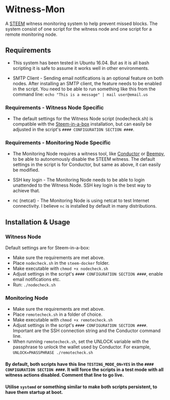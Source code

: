 # Witness-Mon
A [STEEM](https://github.com/steemit/steem) witness monitoring system to help prevent missed blocks. The system consist of one script for the witness node and one script for a remote monitoring node.

## Requirements
* This system has been tested in Ubuntu 16.04. But as it is all bash scripting it is safe to assume it works well in other environments.

* SMTP Client - Sending email notifications is an optional feature on both nodes. After installing an SMTP client, the feature needs to be enabled in the script. You need to be able to run something like this from the command line:
`echo "This is a message" | mail user@email.us`

### Requirements - Witness Node Specific

* The default settings for the Witness Node script (nodecheck.sh) is compatible with the [Steem-in-a-box](https://github.com/Someguy123/steem-docker) installation, but can easily be adjusted in the script's `#### CONFIGURATION SECTION ####`.

### Requirements - Monitoring Node Specific

* The Monitoring Node requires a witness tool, like [Conductor](https://github.com/Netherdrake/conductor) or [Beempy](https://github.com/holgern/beem), to be able to autonomously disable the STEEM witness. The default settings in the script is for Conductor, but same as above, it can easily be modified.

* SSH key login - The Monitoring Node needs to be able to login unattended to the Witness Node. SSH key login is the best way to achieve that.

* nc (netcat) - The Monitoring Node is using netcat to test Internet connectivity. I believe `nc` is installed by default in many distributions.



## Installation & Usage

### Witness Node
Default settings are for Steem-in-a-box:
* Make sure the requirements are met above.
* Place `nodecheck.sh` in the `steem-docker` folder.
* Make executable with `chmod +x nodecheck.sh`
* Adjust settings in the script's `#### CONFIGURATION SECTION ####`, enable email notifications etc.
* Run: `./nodecheck.sh`

### Monitoring Node
* Make sure the requirements are met above.
* Place `remotecheck.sh` in a folder of choice.
* Make executable with `chmod +x remotecheck.sh`
* Adjust settings in the script's `#### CONFIGURATION SECTION ####`. Important are the SSH connection string and the Conductor command line.
* When running `remotecheck.sh`, set the UNLOCK variable with the passphrase to unlock the wallet used by Conductor. For example, `UNLOCK=PHASSPHRASE ./remotecheck.sh`

#### By default, both scripts have this line `TESTING_MODE_ON=YES` in the `#### CONFIGURATION SECTION ####`. It will force the scripts in a test mode with all witness actions disabled. Comment that line to go live.

#### Utilise `systemd` or something similar to make both scripts persistent, to have them startup at boot.
